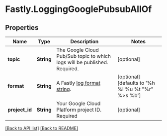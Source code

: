 # Fastly.LoggingGooglePubsubAllOf

## Properties

Name | Type | Description | Notes
------------ | ------------- | ------------- | -------------
**topic** | **String** | The Google Cloud Pub/Sub topic to which logs will be published. Required. | [optional] 
**format** | **String** | A Fastly [log format string](https://docs.fastly.com/en/guides/custom-log-formats). | [optional]  [defaults to '%h %l %u %t "%r" %&gt;s %b']
**project_id** | **String** | Your Google Cloud Platform project ID. Required | [optional] 


[[Back to API list]](../../README.md#endpoints) [[Back to README]](../../README.md)
